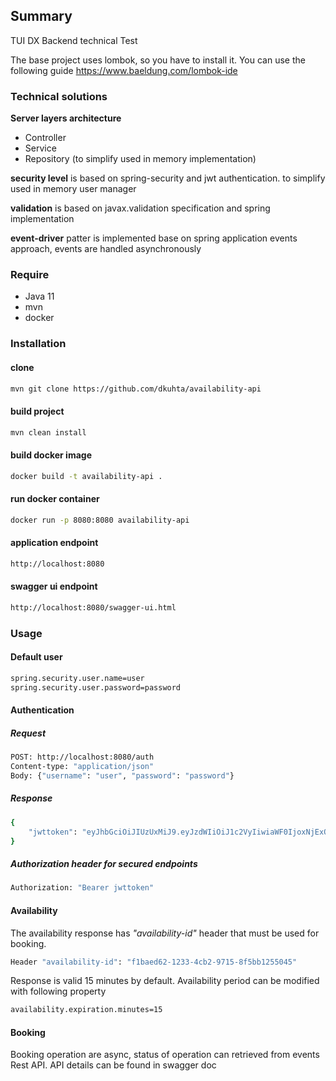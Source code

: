 ## Summary

TUI DX Backend technical Test

The base project uses lombok, so you have to install it. You can use the following guide https://www.baeldung.com/lombok-ide

### Technical solutions

**Server layers architecture**
* Controller
* Service
* Repository (to simplify used in memory implementation)

**security level** is based on spring-security and jwt authentication. to simplify used in memory user manager

**validation** is based on javax.validation specification and spring implementation

**event-driver** patter is implemented base on spring application events approach, events are handled asynchronously

### Require

* Java 11
* mvn
* docker

### Installation

#### clone
```bash
mvn git clone https://github.com/dkuhta/availability-api
```

#### build project
```bash
mvn clean install
```

#### build docker image
```bash
docker build -t availability-api .
``` 

#### run docker container
```bash
docker run -p 8080:8080 availability-api
```

#### application endpoint
```bash
http://localhost:8080
```

#### swagger ui endpoint
```bash
http://localhost:8080/swagger-ui.html
```

### Usage

#### Default user
```bash
spring.security.user.name=user
spring.security.user.password=password
```

#### Authentication
##### Request
```bash
POST: http://localhost:8080/auth
Content-type: "application/json"
Body: {"username": "user", "password": "password"}
```
##### Response
```bash
{
    "jwttoken": "eyJhbGciOiJIUzUxMiJ9.eyJzdWIiOiJ1c2VyIiwiaWF0IjoxNjExODMxNTg4LCJleHAiOjE2MTE5MTc5ODh9.nqgBHpSN9jzhZ08LrOyomI3KxzVxHYYzbQc8TqAW7vCaK0JomHDrFpYyowXBwp89gYoJfvJZ9k6QKH3ZAaJ4JQ"
}
```
##### Authorization header for secured endpoints
```bash
Authorization: "Bearer jwttoken"
```

#### Availability
The availability response has _"availability-id"_ header that must be used for booking.

```bash
Header "availability-id": "f1baed62-1233-4cb2-9715-8f5bb1255045"
```

Response is valid 15 minutes by default. Availability period can be modified with following property 
```bash
availability.expiration.minutes=15
```

#### Booking
Booking operation are async, status of operation can retrieved from events Rest API. API details can be found in swagger doc
